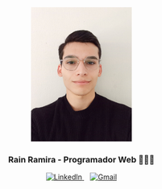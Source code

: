<p align="center">
  <img src="https://github.com/RainRamira/RainRamira/blob/main/1694093388589.jpg?raw=true" alt="Rain Ramira" width="200" />
 <h3 align="center">Rain Ramira - Programador Web 👨🏻‍💻</h3>
</p>


<p align="center">
  <a href="https://www.linkedin.com/in/rramira/" target="_blank">
    <img src="https://content.linkedin.com/content/dam/me/business/en-us/amp/brand-site/v2/bg/LI-Bug.svg.original.svg" alt="LinkedIn" height="28px" width="56px" />
  </a>
  <span style="display:inline-block; width: 8px;"></span>
  <a href="mailto:r.sannarain@gmail.com" target="_blank">
    <img src="https://mailmeteor.com/logos/assets/PNG/Gmail_Logo_512px.png" alt="Gmail" height="23px" width="33px" />
  </a>
</p>
